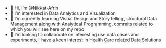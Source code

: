 - 👋 Hi, I’m @Nikkat-Afrin
- 👀 I’m interested in Data Analytics and Visualization
- 🌱 I’m currently learning Visual Design and Story telling, structural Data Management along with Analytical Programming, commits related to which you will see here on my repo
- 💞️ I’m looking to collaborate on interesting use data cases and experiments, I have a keen interest in Health Care related Data Solutions

<!---
CasterShade/CasterShade is a ✨ special ✨ repository because its `README.md` (this file) appears on your GitHub profile.
You can click the Preview link to take a look at your changes.
--->


<!--
**Nikkat-Afrin/Nikkat-Afrin** is a ✨ _special_ ✨ repository because its `README.md` (this file) appears on your GitHub profile.

Here are some ideas to get you started:

- 🔭 I’m currently working on ...
- 🌱 I’m currently learning ...
- 👯 I’m looking to collaborate on ...
- 🤔 I’m looking for help with ...
- 💬 Ask me about ...
- 📫 How to reach me: ...
- 😄 Pronouns: ...
- ⚡ Fun fact: ...
-->
